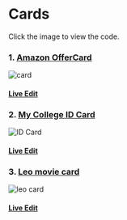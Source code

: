 # Cards 
Click the image to view the code.

### 1. [Amazon OfferCard](https://github.com/KKBUGHUNTER/TailwindCSS-Notes/blob/main/Card/Anazon%20OfferCard.html)
![card](https://github.com/KKBUGHUNTER/TailwindCSS-Notes/assets/91019132/733495fd-4665-47c2-a691-d1cca8dfa8ca)
#### [Live Edit](https://codepen.io/karthikeyan2110/pen/VwqEEwQ)

### 2. [My College ID Card](https://github.com/KKBUGHUNTER/TailwindCSS-Notes/blob/main/Card/My%20College%20ID%20Card.html)
![ID Card](https://github.com/KKBUGHUNTER/TailwindCSS-Notes/assets/91019132/7edd6159-6b78-44a9-9c05-d7ad3bf9bdc5)
#### [Live Edit](https://codepen.io/karthikeyan2110/pen/gOZBQOO?editors=1000)

### 3. [Leo movie card](https://github.com/KKBUGHUNTER/TailwindCSS-Notes/blob/main/Card/lio.html)
![leo card](https://github.com/KKBUGHUNTER/TailwindCSS-Notes/assets/91019132/ec0c7803-9415-458b-9a2a-72b6809613df)
#### [Live Edit](https://codepen.io/karthikeyan2110/pen/LYMXZQo)
